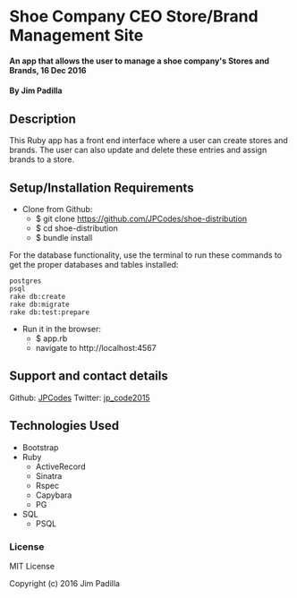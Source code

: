 # Shoe Company CEO Store/Brand Management Site

#### An app that allows the user to manage a shoe company's Stores and Brands, 16 Dec 2016

#### By Jim Padilla

## Description

This Ruby app has a front end interface where a user can create stores and brands. The user can also update and delete these entries and assign brands to a store.

## Setup/Installation Requirements

* Clone from Github:
  * $ git clone https://github.com/JPCodes/shoe-distribution
  * $ cd shoe-distribution
  * $ bundle install

For the database functionality, use the terminal to run these commands to get the proper databases and tables installed:

```
postgres
psql
rake db:create
rake db:migrate
rake db:test:prepare
```

* Run it in the browser:
  * $ app.rb
  * navigate to http://localhost:4567

## Support and contact details

Github: [JPCodes](https://github.com/JPCodes)
Twitter: [jp_code2015](https://twitter.com/jp_code2015)

## Technologies Used

* Bootstrap
* Ruby
  * ActiveRecord
  * Sinatra
  * Rspec
  * Capybara
  * PG
* SQL
  * PSQL

### License

MIT License

Copyright (c) 2016 Jim Padilla
